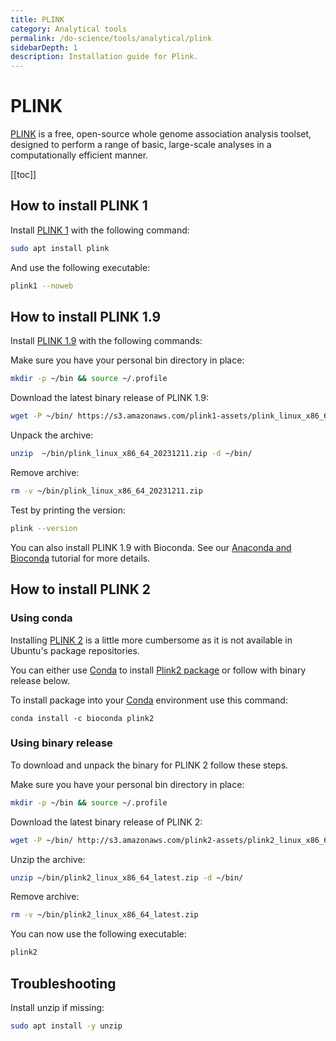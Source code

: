 ```yaml
---
title: PLINK
category: Analytical tools
permalink: /do-science/tools/analytical/plink
sidebarDepth: 1
description: Installation guide for Plink.
---
```


# PLINK

[PLINK](http://zzz.bwh.harvard.edu/plink/) is a free, open-source whole genome association analysis toolset, designed to perform a range of basic, large-scale analyses in a computationally efficient manner.

[[toc]]

## How to install PLINK 1

Install [PLINK 1](http://zzz.bwh.harvard.edu/plink/) with the following command:

```bash
sudo apt install plink
```

And use the following executable:

```bash
plink1 --noweb
```

## How to install PLINK 1.9

Install [PLINK 1.9](https://www.cog-genomics.org/plink/1.9/) with the following commands:

Make sure you have your personal bin directory in place:
```bash
mkdir -p ~/bin && source ~/.profile
```

Download the latest binary release of PLINK 1.9:
```bash
wget -P ~/bin/ https://s3.amazonaws.com/plink1-assets/plink_linux_x86_64_20231211.zip
```

Unpack the archive:
```bash
unzip  ~/bin/plink_linux_x86_64_20231211.zip -d ~/bin/
```

Remove archive:
```bash
rm -v ~/bin/plink_linux_x86_64_20231211.zip
```

Test by printing the version:
```bash
plink --version
```

You can also install PLINK 1.9 with Bioconda.
See our [Anaconda and Bioconda](conda) tutorial for more details.

## How to install PLINK 2

### Using conda

Installing [PLINK 2](https://www.cog-genomics.org/plink/2.0/) is a little more cumbersome
as it is not available in Ubuntu's package repositories.

You can either use [Conda](/do-science/tools/analytical/conda/)
to install [Plink2 package](https://anaconda.org/bioconda/plink2) or follow with binary release below.

To install package into your [Conda](/do-science/tools/analytical/conda/)
environment use this command:
```
conda install -c bioconda plink2
```

### Using binary release

To download and unpack the binary for PLINK 2 follow these steps.

Make sure you have your personal bin directory in place:
```bash
mkdir -p ~/bin && source ~/.profile
```

Download the latest binary release of PLINK 2:
```bash
wget -P ~/bin/ http://s3.amazonaws.com/plink2-assets/plink2_linux_x86_64_latest.zip
```

Unzip the archive:
```bash
unzip ~/bin/plink2_linux_x86_64_latest.zip -d ~/bin/
```

Remove archive:
```bash
rm -v ~/bin/plink2_linux_x86_64_latest.zip
```

You can now use the following executable:
```bash
plink2
```

## Troubleshooting

Install unzip if missing:
```bash
sudo apt install -y unzip
```
